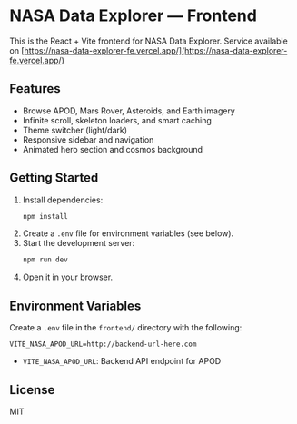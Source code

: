 # NASA Data Explorer — Frontend

This is the React + Vite frontend for NASA Data Explorer. Service available on [https://nasa-data-explorer-fe.vercel.app/](https://nasa-data-explorer-fe.vercel.app/)

## Features
- Browse APOD, Mars Rover, Asteroids, and Earth imagery
- Infinite scroll, skeleton loaders, and smart caching
- Theme switcher (light/dark)
- Responsive sidebar and navigation
- Animated hero section and cosmos background

## Getting Started
1. Install dependencies:
   ```bash
   npm install
   ```
2. Create a `.env` file for environment variables (see below).
3. Start the development server:
   ```bash
   npm run dev
   ```
4. Open it in your browser.

## Environment Variables
Create a `.env` file in the `frontend/` directory with the following:

```
VITE_NASA_APOD_URL=http://backend-url-here.com
```

- `VITE_NASA_APOD_URL`: Backend API endpoint for APOD

## License
MIT
